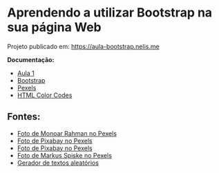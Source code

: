 # Aprendendo a utilizar Bootstrap na sua página Web

Projeto publicado em: https://aula-bootstrap.nelis.me

**Documentação:**
- [Aula 1](https://www.youtube.com/embed/gLsqu8bSimA)
- [Bootstrap](https://getbootstrap.com/)
- [Pexels](https://www.pexels.com/)
- [HTML Color Codes](https://html-color-codes.info/)

## Fontes:
- [Foto de Monoar Rahman no Pexels](https://www.pexels.com/pt-br/foto/computador-laptop-cinza-109371/)
- [Foto de Pixabay no Pexels](https://www.pexels.com/pt-br/foto/ativado-imac-ao-lado-do-macbook-na-mesa-39284/)
- [Foto de Pixabay no Pexels](https://www.pexels.com/pt-br/foto/php-screengrab-270348/)
- [Foto de Markus Spiske no Pexels](https://www.pexels.com/pt-br/foto/html-world-wide-web-rede-mundial-de-computadores-fundo-177598/)
- [Gerador de textos aleatórios](https://www.loremipzum.com/pt/gerador-de-texto)

